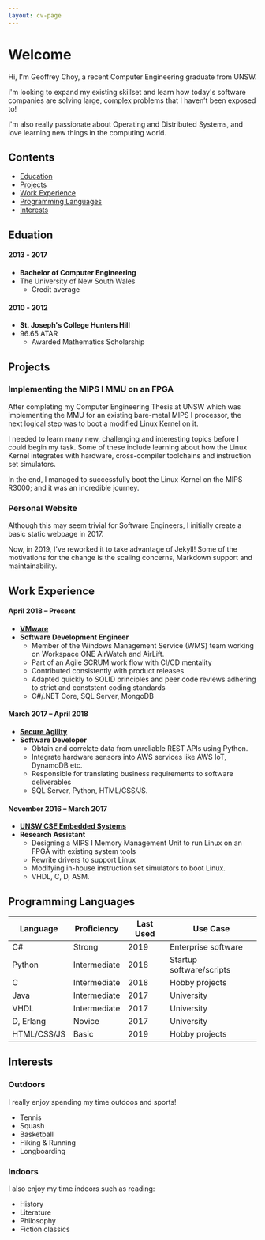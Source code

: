 ```yaml
---
layout: cv-page
---
```


# Welcome

Hi, I'm Geoffrey Choy, a recent Computer Engineering graduate from UNSW.

I'm looking to expand my existing skillset and learn how today's software companies are solving large, complex problems that I haven’t been exposed to!

I'm also really passionate about Operating and Distributed Systems, and love learning new things in the computing world.

## Contents

* [Education](#education)
* [Projects](#projects)
* [Work Experience](#work-experience)
* [Programming Languages](#programming-languages)
* [Interests](#interests)

## Eduation

#### 2013 - 2017

* **Bachelor of Computer Engineering**
* The University of New South Wales
  * Credit average

#### 2010 - 2012

* **St. Joseph's College Hunters Hill**
* 96.65 ATAR
  * Awarded Mathematics Scholarship

## Projects

### Implementing the MIPS I MMU on an FPGA

After completing my Computer Engineering Thesis at UNSW which was implementing the MMU for an existing bare-metal MIPS I processor, the next logical step was to boot a modified Linux Kernel on it.

I needed to learn many new, challenging and interesting topics before I could begin my task. Some of these include learning about how the Linux Kernel integrates with hardware, cross-compiler toolchains and instruction set simulators.

In the end, I managed to successfully boot the Linux Kernel on the MIPS R3000; and it was an incredible journey.

### Personal Website

Although this may seem trivial for Software Engineers, I initially create a basic static webpage in 2017.

Now, in 2019, I've reworked it to take advantage of Jekyll! Some of the motivations for the change is the scaling concerns, Markdown support and maintainability.

## Work Experience

#### April 2018 – Present

* **[VMware](https://www.vmware.com/au/products/workspace-one/unified-endpoint-management.html)**
* **Software Development Engineer**
  * Member of the Windows Management Service (WMS) team working on Workspace ONE AirWatch and AirLift.
  * Part of an Agile SCRUM work flow with CI/CD mentality
  * Contributed consistently with product releases
  * Adapted quickly to SOLID principles and peer code reviews adhering to strict and conststent coding standards
  * C#/.NET Core, SQL Server, MongoDB

#### March 2017 – April 2018

* **[Secure Agility](https://secureagility.com/)**
* **Software Developer**
  * Obtain and correlate data from unreliable REST APIs using Python.
  * Integrate hardware sensors into AWS services like AWS IoT, DynamoDB etc.
  * Responsible for translating business requirements to software deliverables
  * SQL Server, Python, HTML/CSS/JS.

#### November 2016 – March 2017

* **[UNSW CSE Embedded Systems](https://www.engineering.unsw.edu.au/computer-science-engineering/)**
* **Research Assistant**
  * Designing a MIPS I Memory Management Unit to run Linux on an FPGA with existing system tools
  * Rewrite drivers to support Linux
  * Modifying in-house instruction set simulators to boot Linux.
  * VHDL, C, D, ASM.

## Programming Languages

| Language    | Proficiency  | Last Used | Use Case                 |
|-------------|--------------|-----------|--------------------------|
| C#          | Strong       | 2019      | Enterprise software      |
| Python      | Intermediate | 2018      | Startup software/scripts |
| C           | Intermediate | 2018      | Hobby projects           |
| Java        | Intermediate | 2017      | University               |
| VHDL        | Intermediate | 2017      | University               |
| D, Erlang   | Novice       | 2017      | University               |
| HTML/CSS/JS | Basic        | 2019      | Hobby projects           |

## Interests

### Outdoors

I really enjoy spending my time outdoos and sports!

* Tennis
* Squash
* Basketball
* Hiking & Running
* Longboarding

### Indoors

I also enjoy my time indoors such as reading:

* History
* Literature
* Philosophy
* Fiction classics
